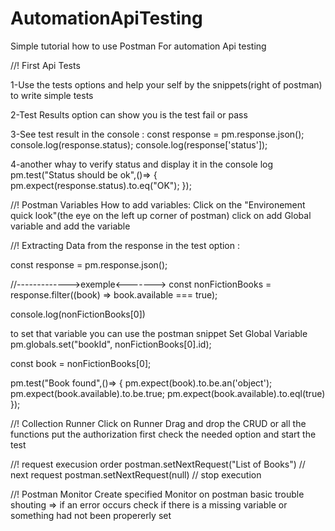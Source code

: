# AutomationApiTesting

Simple tutorial how to use Postman For automation Api testing

//! First Api Tests

1-Use the tests options and help your self by the snippets(right of postman) to write simple tests

2-Test Results option can show you is the test fail or pass

3-See test result in the console :
const response = pm.response.json();
console.log(response.status);
console.log(response['status']);

4-another whay to verify status and display it in the console log
pm.test("Status should be ok",()=> {
pm.expect(response.status).to.eq("OK");
});

//! Postman Variables
How to add variables:
Click on the "Environement quick look"(the eye on the left up corner of postman)
click on add Global variable and add the variable

//! Extracting Data from the response
in the test option :

const response = pm.response.json();

//------------->exemple<------->
const nonFictionBooks = response.filter((book) => book.available === true);

console.log(nonFictionBooks[0])

to set that variable you can use the postman snippet Set Global Variable
pm.globals.set("bookId", nonFictionBooks[0].id);

const book = nonFictionBooks[0];

pm.test("Book found",()=> {
pm.expect(book).to.be.an('object');
pm.expect(book.available).to.be.true;
pm.expect(book.available).to.eql(true)  
});

//! Collection Runner
Click on Runner
Drag and drop the CRUD or all the functions
put the authorization first
check the needed option and start the test

//! request execusion order
postman.setNextRequest("List of Books") // next request
postman.setNextRequest(null) // stop execution

//! Postman Monitor
Create specified Monitor on postman
basic trouble shouting => if an error occurs check if there is a missing variable or something had not been propererly set
